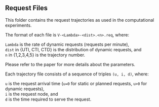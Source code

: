 ## Request Files

This folder contains the request trajectories as used in the computational experiments.

The format of each file is `V-<Lambda>-<dist>.<n>.req`, where:

`Lambda` is the rate of dynamic requests (requests per minute),\
`dist` in {UTI, CTI, CTD} is the distribution of dynamic requests, and\
`n` in {1,2,3,4,5} is the trajectory number.

Please refer to the paper for more details about the parameters.

Each trajectory file consists of a sequence of triples `(u, i, d)`, where:

`u` is the request arrival time (`u=0` for static or planned requests, `u>0` for dynamic requests),\
`i` is the request node, and\
`d` is the time required to serve the request.

